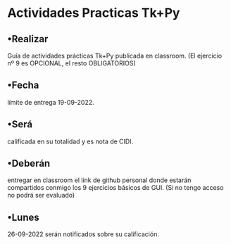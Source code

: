 # Actividades Practicas Tk+Py



## •Realizar
Guía de actividades prácticas Tk+Py publicada en classroom. (El ejercicio nº 9 es OPCIONAL, el resto OBLIGATORIOS)


## •Fecha
límite de entrega 19-09-2022.


## •Será
calificada en su totalidad y es nota de CIDI.


## •Deberán
entregar en classroom el link de github personal donde estarán compartidos conmigo los 9 ejercicios básicos de GUI. (Si no tengo acceso no podrá ser evaluado)

## •Lunes
26-09-2022 serán notificados sobre su calificación.
